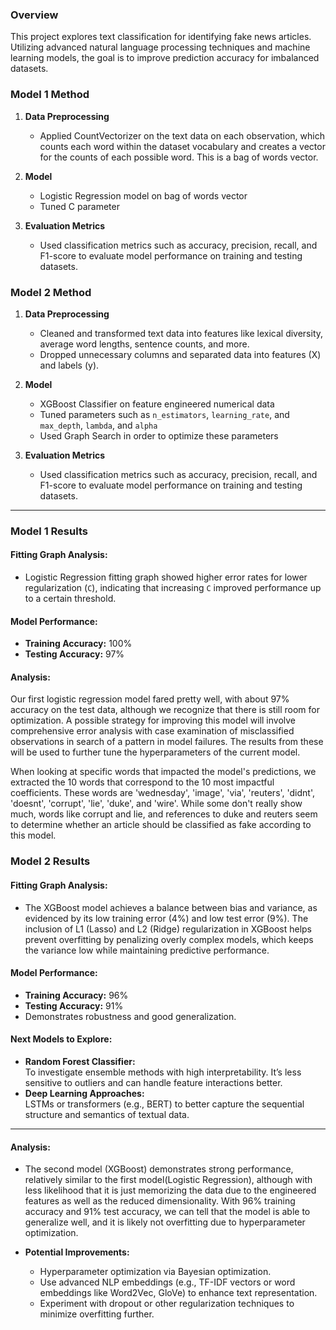 ### Overview
This project explores text classification for identifying fake news articles. Utilizing advanced natural language processing techniques and machine learning models, the goal is to improve prediction accuracy for imbalanced datasets.


### Model 1 Method
1. **Data Preprocessing**  
   - Applied CountVectorizer on the text data on each observation, which counts each word within the dataset vocabulary and creates a vector for the counts of each possible word. This is a bag of words vector.

2. **Model**
   - Logistic Regression model on bag of words vector
   - Tuned C parameter

3. **Evaluation Metrics**  
   - Used classification metrics such as accuracy, precision, recall, and F1-score to evaluate model performance on training and testing datasets.


### Model 2 Method
1. **Data Preprocessing**  
   - Cleaned and transformed text data into features like lexical diversity, average word lengths, sentence counts, and more.
   - Dropped unnecessary columns and separated data into features (X) and labels (y).

2. **Model**
   - XGBoost Classifier on feature engineered numerical data
   - Tuned parameters such as `n_estimators`, `learning_rate`, and `max_depth`, `lambda`, and `alpha`
   - Used Graph Search in order to optimize these parameters

3. **Evaluation Metrics**  
   - Used classification metrics such as accuracy, precision, recall, and F1-score to evaluate model performance on training and testing datasets.

---



### Model 1 Results

#### Fitting Graph Analysis:
- Logistic Regression fitting graph showed higher error rates for lower regularization (`C`), indicating that increasing `C` improved performance up to a certain threshold.

#### Model Performance:  
- **Training Accuracy:** 100%  
- **Testing Accuracy:** 97%



#### Analysis:  
Our first logistic regression model fared pretty well, with about 97% accuracy on the test data, although we recognize that there is still room for optimization. A possible strategy for improving this model will involve comprehensive error analysis with case examination of misclassified observations in search of a pattern in model failures. The results from these will be used to further tune the hyperparameters of the current model.

When looking at specific words that impacted the model's predictions, we extracted the 10 words that correspond to the 10 most impactful coefficients. These words are 'wednesday', 'image', 'via', 'reuters', 'didnt', 'doesnt', 'corrupt', 'lie', 'duke', and 'wire'. While some don't really show much, words like corrupt and lie, and references to duke and reuters seem to determine whether an article should be classified as fake according to this model.



### Model 2 Results

#### Fitting Graph Analysis:
-    The XGBoost model achieves a balance between bias and variance, as evidenced by its low training error (4%) and low test error (9%). The inclusion of L1 (Lasso) and L2 (Ridge) regularization in XGBoost helps prevent overfitting by penalizing overly complex models, which keeps the variance low while maintaining predictive performance.

#### Model Performance:  
- **Training Accuracy:** 96%  
- **Testing Accuracy:** 91%  
- Demonstrates robustness and good generalization. 

#### Next Models to Explore:  
- **Random Forest Classifier:**  
   To investigate ensemble methods with high interpretability. It’s less sensitive to outliers and can handle feature interactions better.
- **Deep Learning Approaches:**  
   LSTMs or transformers (e.g., BERT) to better capture the sequential structure and semantics of textual data.

---


#### Analysis:  
- The second model (XGBoost) demonstrates strong performance, relatively similar to the first model(Logistic Regression), although with less likelihood that it is just memorizing the data due to the engineered features as well as the reduced dimensionality. With 96% training accuracy and 91% test accuracy, we can tell that the model is able to generalize well, and it is likely not overfitting due to hyperparameter optimization.
   
- **Potential Improvements:**  
   - Hyperparameter optimization via Bayesian optimization.  
   - Use advanced NLP embeddings (e.g., TF-IDF vectors or word embeddings like Word2Vec, GloVe) to enhance text representation.  
   - Experiment with dropout or other regularization techniques to minimize overfitting further.


